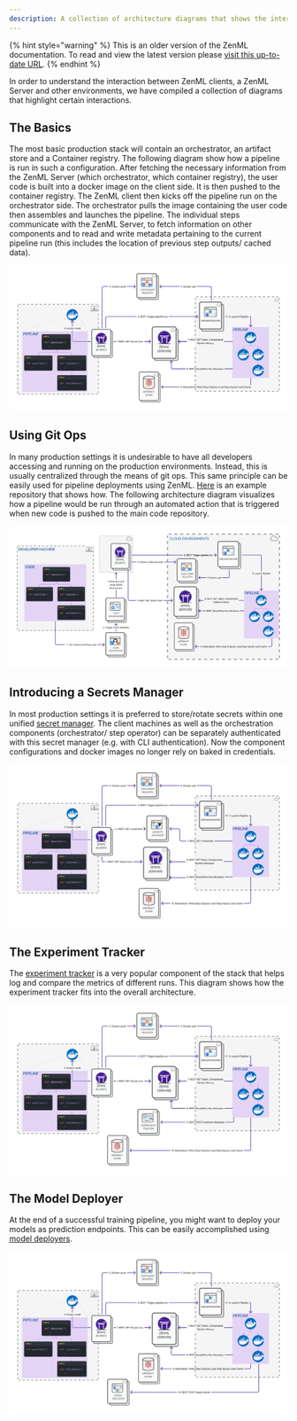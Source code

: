 ```yaml
---
description: A collection of architecture diagrams that shows the interactions of different environments in mature productions settings.
---
```


{% hint style="warning" %}
This is an older version of the ZenML documentation. To read and view the latest version please [visit this up-to-date URL](https://docs.zenml.io).
{% endhint %}


In order to understand the interaction between ZenML clients, a ZenML Server and
other environments, we have compiled a collection of diagrams that highlight 
certain interactions.

## The Basics
The most basic production stack will contain an orchestrator, an artifact store
and a Container registry. The following diagram show how a pipeline is run in 
such a configuration. After fetching the necessary information from the ZenML 
Server (which orchestrator, which container registry), the user code is built 
into a docker image on the client side. It is then pushed to the container
registry. The ZenML client then kicks off the pipeline run on the orchestrator
side. The orchestrator pulls the image containing the user code then assembles
and launches the pipeline. The individual steps communicate with the ZenML 
Server, to fetch information on other components and to read and write metadata
pertaining to the current pipeline run (this includes the location of previous 
step outputs/ cached data).


![Remote Stack](../assets/diagrams/RemoteServer.png)


## Using Git Ops
In many production settings it is undesirable to have all developers accessing 
and running on the production environments. Instead, this is usually centralized
through the means of git ops. This same principle can be easily used for 
pipeline deployments using ZenML. [Here](https://github.com/zenml-io/zenml-gitflow)
is an example repository that shows how. The following architecture diagram
visualizes how a pipeline would be run through an automated action that is
triggered when new code is pushed to the main code repository.

![ZenML with Git Ops](../assets/diagrams/Remote_with_git_ops.png)


## Introducing a Secrets Manager
In most production settings it is preferred to store/rotate secrets within one
unified
[secret manager](../component-gallery/secrets-managers/secrets-managers.md).
The client machines as well as the orchestration 
components (orchestrator/ step operator) can be separately authenticated with
this secret manager (e.g. with CLI authentication). Now the component 
configurations and docker images no longer rely on baked in credentials.

![Secret Manager](../assets/diagrams/Remote_with_secrets_manager.png) 


## The Experiment Tracker
The [experiment tracker](../component-gallery/experiment-trackers/experiment-trackers.md) 
is a very popular component of the stack that helps log and compare the 
metrics of different runs. This diagram shows how the experiment tracker
fits into the overall architecture.

![Experiment Tracker](../assets/diagrams/Remote_with_exp_tracker.png) 

## The Model Deployer
At the end of a successful training pipeline, you might want to deploy your
models as prediction endpoints. This can be easily accomplished using
[model deployers](../component-gallery/model-deployers/model-deployers.md).


![Model Deployer](../assets/diagrams/Remote_with_deployer.png) 